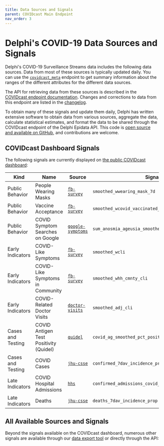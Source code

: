 ```yaml
---
title: Data Sources and Signals
parent: COVIDcast Main Endpoint
nav_order: 3
---
```


# Delphi's COVID-19 Data Sources and Signals

Delphi's COVID-19 Surveillance Streams data includes the following data sources.
Data from most of these sources is typically updated daily. You can use the
[`covidcast_meta`](covidcast_meta.md) endpoint to get summary information
about the ranges of the different attributes for the different data sources.

The API for retrieving data from these sources is described in the
[COVIDcast endpoint documentation](covidcast.md). Changes and corrections to
data from this endpoint are listed in the [changelog](covidcast_changelog.md).

To obtain many of these signals and update them daily, Delphi has written
extensive software to obtain data from various sources, aggregate the data,
calculate statistical estimates, and format the data to be shared through the
COVIDcast endpoint of the Delphi Epidata API. This code is 
[open source and available on GitHub](https://github.com/cmu-delphi/covidcast-indicators),
and contributions are welcome.

## COVIDcast Dashboard Signals

The following signals are currently displayed on [the public COVIDcast
dashboard](https://delphi.cmu.edu/covidcast/):

| Kind             | Name                             | Source                                                                | Signal                           |
| ----             | ----                             | ------                                                                | ------                           |
| Public Behavior  | People Wearing Masks             | [`fb-survey`](covidcast-signals/fb-survey.md)                         | `smoothed_wwearing_mask_7d`      |
| Public Behavior  | Vaccine Acceptance               | [`fb-survey`](covidcast-signals/fb-survey.md)                   | `smoothed_wcovid_vaccinated_appointment_or_accept` |
| Public Behavior  | COVID Symptom Searches on Google | [`google-symptoms`](covidcast-signals/google-symptoms.md)        | `sum_anosmia_ageusia_smoothed_search` |
| Early Indicators | COVID-Like Symptoms              | [`fb-survey`](covidcast-signals/fb-survey.md)                         | `smoothed_wcli`                  |
| Early Indicators | COVID-Like Symptoms in Community | [`fb-survey`](covidcast-signals/fb-survey.md)                         | `smoothed_whh_cmnty_cli`         |
| Early Indicators | COVID-Related Doctor Visits      | [`doctor-visits`](covidcast-signals/doctor-visits.md)                 | `smoothed_adj_cli`               |
| Cases and Testing| COVID Antigen Test Positivity (Quidel) | [`quidel`](covidcast-signals/quidel.md)                         | `covid_ag_smoothed_pct_positive` |
| Cases and Testing| COVID Cases                      | [`jhu-csse`](covidcast-signals/jhu-csse.md)                           | `confirmed_7dav_incidence_prop`  |
| Late Indicators  | COVID Hospital Admissions        | [`hhs`](covidcast-signals/hhs.md)                            | `confirmed_admissions_covid_1d_prop_7dav` |
| Late Indicators  | Deaths                           | [`jhu-csse`](covidcast-signals/jhu-csse.md)                           | `deaths_7dav_incidence_prop`     |

## All Available Sources and Signals

Beyond the signals available on the COVIDcast dashboard, numerous other signals are
available through our [data export tool](https://delphi.cmu.edu/covidcast/export/) or directly through the API:
